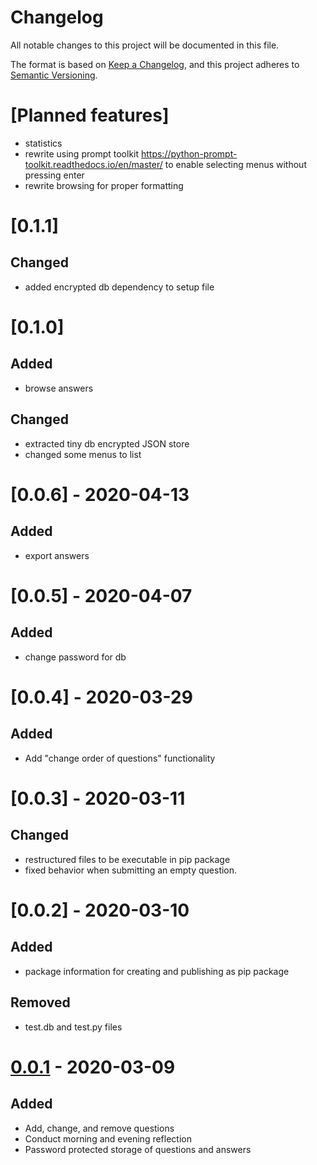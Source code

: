 # Changelog
All notable changes to this project will be documented in this file.

The format is based on [Keep a Changelog](https://keepachangelog.com/en/1.0.0/),
and this project adheres to [Semantic Versioning](https://semver.org/spec/v2.0.0.html).

# [Planned features]
- statistics
- rewrite using prompt toolkit https://python-prompt-toolkit.readthedocs.io/en/master/ to enable selecting menus without pressing enter
- rewrite browsing for proper formatting 

# [0.1.1]
## Changed
* added encrypted db dependency to setup file

# [0.1.0]
## Added
- browse answers

## Changed
- extracted tiny db encrypted JSON store
- changed some menus to list



# [0.0.6] - 2020-04-13
## Added
- export answers

# [0.0.5] - 2020-04-07
## Added
- change password for db

# [0.0.4] - 2020-03-29
## Added
- Add "change order of questions" functionality

# [0.0.3] - 2020-03-11
## Changed
- restructured files to be executable in pip package
- fixed behavior when submitting an empty question.

# [0.0.2] - 2020-03-10
## Added
- package information for creating and publishing as pip package

## Removed
- test.db and test.py files

# [0.0.1] - 2020-03-09
## Added
- Add, change, and remove questions  
- Conduct morning and evening reflection
- Password protected storage of questions and answers

[Unreleased]: https://github.com/stefanthaler/daily-reflection/compare/v0.0.1...HEAD
[0.0.1]: https://github.com/stefanthaler/daily-reflection/releases/tag/v0.0.1
